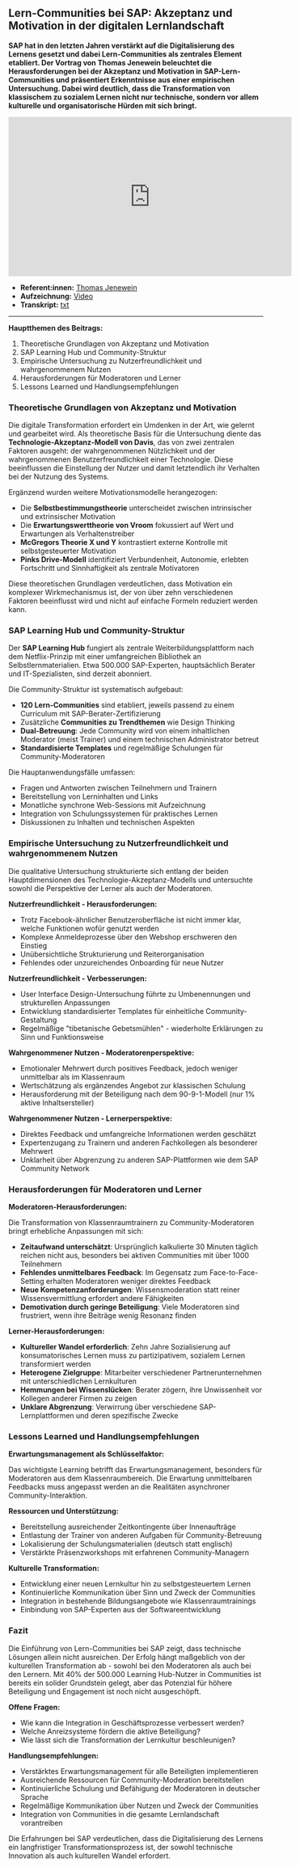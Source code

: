## Lern-Communities bei SAP: Akzeptanz und Motivation in der digitalen Lernlandschaft

**SAP hat in den letzten Jahren verstärkt auf die Digitalisierung des Lernens gesetzt und dabei Lern-Communities als zentrales Element etabliert. Der Vortrag von Thomas Jenewein beleuchtet die Herausforderungen bei der Akzeptanz und Motivation in SAP-Lern-Communities und präsentiert Erkenntnisse aus einer empirischen Untersuchung. Dabei wird deutlich, dass die Transformation von klassischem zu sozialem Lernen nicht nur technische, sondern vor allem kulturelle und organisatorische Hürden mit sich bringt.**

<iframe width="560" height="315" src="https://www.youtube-nocookie.com/embed/cAGgUaGXo1o?si=38dX3w2EAT0TPDf1" title="YouTube video player" frameborder="0" allow="accelerometer; autoplay; clipboard-write; encrypted-media; gyroscope; picture-in-picture; web-share" referrerpolicy="strict-origin-when-cross-origin" allowfullscreen></iframe>

* **Referent:innen:** [Thomas Jenewein](https://www.linkedin.com/in/thomasjenewein/)
* **Aufzeichnung:** [Video](https://www.youtube.com/watch?v=cAGgUaGXo1o&list=PLsDEDkLIwmRxlOVfw5CrZcOMCPSw2p8nF&index=14)
* **Transkript:** [txt](3-5-jenewein.txt)

---

**Hauptthemen des Beitrags:**

1. Theoretische Grundlagen von Akzeptanz und Motivation
2. SAP Learning Hub und Community-Struktur
3. Empirische Untersuchung zu Nutzerfreundlichkeit und wahrgenommenem Nutzen
4. Herausforderungen für Moderatoren und Lerner
5. Lessons Learned und Handlungsempfehlungen

### Theoretische Grundlagen von Akzeptanz und Motivation

Die digitale Transformation erfordert ein Umdenken in der Art, wie gelernt und gearbeitet wird. Als theoretische Basis für die Untersuchung diente das **Technologie-Akzeptanz-Modell von Davis**, das von zwei zentralen Faktoren ausgeht: der wahrgenommenen Nützlichkeit und der wahrgenommenen Benutzerfreundlichkeit einer Technologie. Diese beeinflussen die Einstellung der Nutzer und damit letztendlich ihr Verhalten bei der Nutzung des Systems.

Ergänzend wurden weitere Motivationsmodelle herangezogen:

- Die **Selbstbestimmungstheorie** unterscheidet zwischen intrinsischer und extrinsischer Motivation
- Die **Erwartungswerttheorie von Vroom** fokussiert auf Wert und Erwartungen als Verhaltenstreiber
- **McGregors Theorie X und Y** kontrastiert externe Kontrolle mit selbstgesteuerter Motivation
- **Pinks Drive-Modell** identifiziert Verbundenheit, Autonomie, erlebten Fortschritt und Sinnhaftigkeit als zentrale Motivatoren

Diese theoretischen Grundlagen verdeutlichen, dass Motivation ein komplexer Wirkmechanismus ist, der von über zehn verschiedenen Faktoren beeinflusst wird und nicht auf einfache Formeln reduziert werden kann.

### SAP Learning Hub und Community-Struktur

Der **SAP Learning Hub** fungiert als zentrale Weiterbildungsplattform nach dem Netflix-Prinzip mit einer umfangreichen Bibliothek an Selbstlernmaterialien. Etwa 500.000 SAP-Experten, hauptsächlich Berater und IT-Spezialisten, sind derzeit abonniert. 

Die Community-Struktur ist systematisch aufgebaut:

- **120 Lern-Communities** sind etabliert, jeweils passend zu einem Curriculum mit SAP-Berater-Zertifizierung
- Zusätzliche **Communities zu Trendthemen** wie Design Thinking
- **Dual-Betreuung**: Jede Community wird von einem inhaltlichen Moderator (meist Trainer) und einem technischen Administrator betreut
- **Standardisierte Templates** und regelmäßige Schulungen für Community-Moderatoren

Die Hauptanwendungsfälle umfassen:

- Fragen und Antworten zwischen Teilnehmern und Trainern
- Bereitstellung von Lerninhalten und Links
- Monatliche synchrone Web-Sessions mit Aufzeichnung
- Integration von Schulungssystemen für praktisches Lernen
- Diskussionen zu Inhalten und technischen Aspekten

### Empirische Untersuchung zu Nutzerfreundlichkeit und wahrgenommenem Nutzen

Die qualitative Untersuchung strukturierte sich entlang der beiden Hauptdimensionen des Technologie-Akzeptanz-Modells und untersuchte sowohl die Perspektive der Lerner als auch der Moderatoren.

**Nutzerfreundlichkeit - Herausforderungen:**

- Trotz Facebook-ähnlicher Benutzeroberfläche ist nicht immer klar, welche Funktionen wofür genutzt werden
- Komplexe Anmeldeprozesse über den Webshop erschweren den Einstieg
- Unübersichtliche Strukturierung und Reiterorganisation
- Fehlendes oder unzureichendes Onboarding für neue Nutzer

**Nutzerfreundlichkeit - Verbesserungen:**

- User Interface Design-Untersuchung führte zu Umbenennungen und strukturellen Anpassungen
- Entwicklung standardisierter Templates für einheitliche Community-Gestaltung
- Regelmäßige "tibetanische Gebetsmühlen" - wiederholte Erklärungen zu Sinn und Funktionsweise

**Wahrgenommener Nutzen - Moderatorenperspektive:**

- Emotionaler Mehrwert durch positives Feedback, jedoch weniger unmittelbar als im Klassenraum
- Wertschätzung als ergänzendes Angebot zur klassischen Schulung
- Herausforderung mit der Beteiligung nach dem 90-9-1-Modell (nur 1% aktive Inhaltsersteller)

**Wahrgenommener Nutzen - Lernerperspektive:**

- Direktes Feedback und umfangreiche Informationen werden geschätzt
- Expertenzugang zu Trainern und anderen Fachkollegen als besonderer Mehrwert
- Unklarheit über Abgrenzung zu anderen SAP-Plattformen wie dem SAP Community Network

### Herausforderungen für Moderatoren und Lerner

**Moderatoren-Herausforderungen:**

Die Transformation von Klassenraumtrainern zu Community-Moderatoren bringt erhebliche Anpassungen mit sich:

- **Zeitaufwand unterschätzt**: Ursprünglich kalkulierte 30 Minuten täglich reichen nicht aus, besonders bei aktiven Communities mit über 1000 Teilnehmern
- **Fehlendes unmittelbares Feedback**: Im Gegensatz zum Face-to-Face-Setting erhalten Moderatoren weniger direktes Feedback
- **Neue Kompetenzanforderungen**: Wissensmoderation statt reiner Wissensvermittlung erfordert andere Fähigkeiten
- **Demotivation durch geringe Beteiligung**: Viele Moderatoren sind frustriert, wenn ihre Beiträge wenig Resonanz finden

**Lerner-Herausforderungen:**

- **Kultureller Wandel erforderlich**: Zehn Jahre Sozialisierung auf konsumatorisches Lernen muss zu partizipativem, sozialem Lernen transformiert werden
- **Heterogene Zielgruppe**: Mitarbeiter verschiedener Partnerunternehmen mit unterschiedlichen Lernkulturen
- **Hemmungen bei Wissenslücken**: Berater zögern, ihre Unwissenheit vor Kollegen anderer Firmen zu zeigen
- **Unklare Abgrenzung**: Verwirrung über verschiedene SAP-Lernplattformen und deren spezifische Zwecke

### Lessons Learned und Handlungsempfehlungen

**Erwartungsmanagement als Schlüsselfaktor:**

Das wichtigste Learning betrifft das Erwartungsmanagement, besonders für Moderatoren aus dem Klassenraumbereich. Die Erwartung unmittelbaren Feedbacks muss angepasst werden an die Realitäten asynchroner Community-Interaktion.

**Ressourcen und Unterstützung:**

- Bereitstellung ausreichender Zeitkontingente über Innenaufträge
- Entlastung der Trainer von anderen Aufgaben für Community-Betreuung
- Lokalisierung der Schulungsmaterialien (deutsch statt englisch)
- Verstärkte Präsenzworkshops mit erfahrenen Community-Managern

**Kulturelle Transformation:**

- Entwicklung einer neuen Lernkultur hin zu selbstgesteuertem Lernen
- Kontinuierliche Kommunikation über Sinn und Zweck der Communities
- Integration in bestehende Bildungsangebote wie Klassenraumtrainings
- Einbindung von SAP-Experten aus der Softwareentwicklung

### Fazit

Die Einführung von Lern-Communities bei SAP zeigt, dass technische Lösungen allein nicht ausreichen. Der Erfolg hängt maßgeblich von der kulturellen Transformation ab - sowohl bei den Moderatoren als auch bei den Lernern. Mit 40% der 500.000 Learning Hub-Nutzer in Communities ist bereits ein solider Grundstein gelegt, aber das Potenzial für höhere Beteiligung und Engagement ist noch nicht ausgeschöpft.

**Offene Fragen:**

- Wie kann die Integration in Geschäftsprozesse verbessert werden?
- Welche Anreizsysteme fördern die aktive Beteiligung?
- Wie lässt sich die Transformation der Lernkultur beschleunigen?

**Handlungsempfehlungen:**

- Verstärktes Erwartungsmanagement für alle Beteiligten implementieren
- Ausreichende Ressourcen für Community-Moderation bereitstellen
- Kontinuierliche Schulung und Befähigung der Moderatoren in deutscher Sprache
- Regelmäßige Kommunikation über Nutzen und Zweck der Communities
- Integration von Communities in die gesamte Lernlandschaft vorantreiben

Die Erfahrungen bei SAP verdeutlichen, dass die Digitalisierung des Lernens ein langfristiger Transformationsprozess ist, der sowohl technische Innovation als auch kulturellen Wandel erfordert.